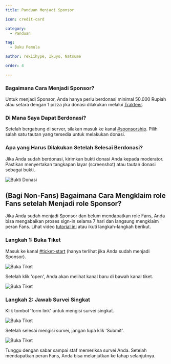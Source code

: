 ```yaml
---
title: Panduan Menjadi Sponsor

icon: credit-card

category:
  - Panduan

tag:
  - Buku Pemula

author: rekiihype, Ikuyo, Natsume

order: 4

---
```


### Bagaimana Cara Menjadi Sponsor?

Untuk menjadi Sponsor, Anda hanya perlu berdonasi minimal 50.000 Rupiah atau setara dengan 1 pizza jika donasi dilakukan melalui [Trakteer](https://trakteer.id/strigger).

### Di Mana Saya Dapat Berdonasi?

Setelah bergabung di server, silakan masuk ke kanal [#sponsorship](https://discord.com/channels/1069057220802781265/1097565269985071205). Pilih salah satu tautan yang tersedia untuk melakukan donasi.

### Apa yang Harus Dilakukan Setelah Selesai Berdonasi?

Jika Anda sudah berdonasi, kirimkan bukti donasi Anda kepada moderator. Pastikan menyertakan tangkapan layar (screenshot) atau tautan donasi sebagai bukti.

![Bukti Donasi](/assets/images/docs/202312/proof.png)

## (Bagi Non-Fans) Bagaimana Cara Mengklaim role Fans setelah Menjadi role Sponsor?

Jika Anda sudah menjadi Sponsor dan belum mendapatkan role Fans, Anda bisa mengabaikan proses sign-in selama 7 hari dan langsung mengklaim peran Fans. Lihat video [tutorial ini](https://www.youtube.com/watch?v=cHRC7XdsKQo&list=PL5eI1Tb64p56Mp6JqoR_o3BYk9UFTbOQI&index=1&pp=iAQB) atau ikuti langkah-langkah berikut.

### Langkah 1: Buka Tiket

Masuk ke kanal [#ticket-start](https://discord.com/channels/1069057220802781265/1152887509517344870) (hanya terlihat jika Anda sudah menjadi Sponsor).

![Buka Tiket](/assets/images/docs/202312/openticket1.png)

Setelah klik 'open', Anda akan melihat kanal baru di bawah kanal tiket.

![Buka Tiket](/assets/images/docs/202312/openticket2.png)

### Langkah 2: Jawab Survei Singkat

Klik tombol 'form link' untuk mengisi survei singkat.

![Buka Tiket](/assets/images/docs/202312/openticket3.png)

Setelah selesai mengisi survei, jangan lupa klik 'Submit'.

![Buka Tiket](/assets/images/docs/202312/openticket4.png)

Tunggu dengan sabar sampai staf memeriksa survei Anda. Setelah mendapatkan peran Fans, Anda bisa melanjutkan ke tahap selanjutnya.
